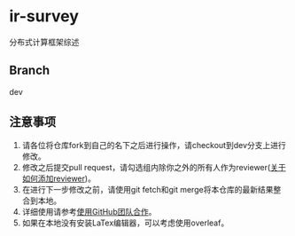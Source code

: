 # ir-survey
分布式计算框架综述

## Branch

dev

## 注意事项

1. 请各位将仓库fork到自己的名下之后进行操作，请checkout到dev分支上进行修改。
2. 修改之后提交pull request，请勾选组内除你之外的所有人作为reviewer([关于如何添加reviewer](https://stackoverflow.com/questions/32262295/adding-a-reviewer-to-a-github-pull-request))。
3. 在进行下一步修改之前，请使用git fetch和git merge将本仓库的最新结果整合到本地。
4. 详细使用请参考[使用GitHub团队合作](https://www.cnblogs.com/schaepher/p/4933873.html)。
5. 如果在本地没有安装LaTex编辑器，可以考虑使用overleaf。
